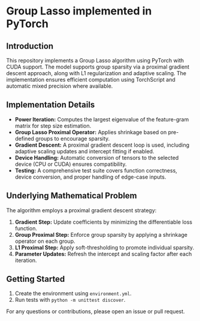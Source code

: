 # Group Lasso implemented in PyTorch

## Introduction

This repository implements a Group Lasso algorithm using PyTorch with CUDA support. The model supports group sparsity via a proximal gradient descent approach, along with L1 regularization and adaptive scaling. The implementation ensures efficient computation using TorchScript and automatic mixed precision where available.

## Implementation Details

- **Power Iteration:** Computes the largest eigenvalue of the feature-gram matrix for step size estimation.
- **Group Lasso Proximal Operator:** Applies shrinkage based on pre-defined groups to encourage sparsity.
- **Gradient Descent:** A proximal gradient descent loop is used, including adaptive scaling updates and intercept fitting if enabled.
- **Device Handling:** Automatic conversion of tensors to the selected device (CPU or CUDA) ensures compatibility.
- **Testing:** A comprehensive test suite covers function correctness, device conversion, and proper handling of edge-case inputs.

## Underlying Mathematical Problem

The algorithm employs a proximal gradient descent strategy:
1. **Gradient Step:** Update coefficients by minimizing the differentiable loss function.
2. **Group Proximal Step:** Enforce group sparsity by applying a shrinkage operator on each group.
3. **L1 Proximal Step:** Apply soft-thresholding to promote individual sparsity.
4. **Parameter Updates:** Refresh the intercept and scaling factor after each iteration.

## Getting Started

1. Create the environment using `environment.yml`.
2. Run tests with `python -m unittest discover`.

For any questions or contributions, please open an issue or pull request.

